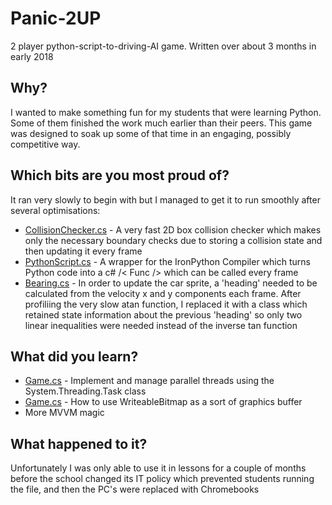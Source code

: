 # Panic-2UP
2 player python-script-to-driving-AI game. Written over about 3 months in early 2018

## Why? 
I wanted to make something fun for my students that were learning Python. Some of them finished the work much earlier than their peers. This game was designed to soak up some of that time in an engaging, possibly competitive way.

## Which bits are you most proud of?
It ran very slowly to begin with but I managed to get it to run smoothly after several optimisations:
* [CollisionChecker.cs](https://github.com/kierenholt/Panic-2UP/blob/master/CollisionChecker.cs) - A very fast 2D box collision checker which makes only the necessary boundary checks due to storing a collision state and then updating it every frame
* [PythonScript.cs](https://github.com/kierenholt/Panic-2UP/blob/master/PythonScript.cs) -  A wrapper for the IronPython Compiler which turns Python code into a c# /< Func /> which can be called every frame
* [Bearing.cs](https://github.com/kierenholt/Panic-2UP/blob/master/Bearing.cs) - In order to update the car sprite, a 'heading' needed to be calculated from the velocity x and y components each frame. After profiliing the very slow atan function, I replaced it with a class which retained state information about the previous 'heading' so only two linear inequalities were needed instead of the inverse tan function

## What did you learn?
* [Game.cs](https://github.com/kierenholt/Panic-2UP/blob/master/Games/Game.cs) - Implement and manage parallel threads using the System.Threading.Task class
* [Game.cs](https://github.com/kierenholt/Panic-2UP/blob/master/Games/Game.cs) - How to use WriteableBitmap as a sort of graphics buffer
* More MVVM magic

## What happened to it? 
Unfortunately I was only able to use it in lessons for a couple of months before the school changed its IT policy which prevented students running the file, and then the PC's were replaced with Chromebooks


